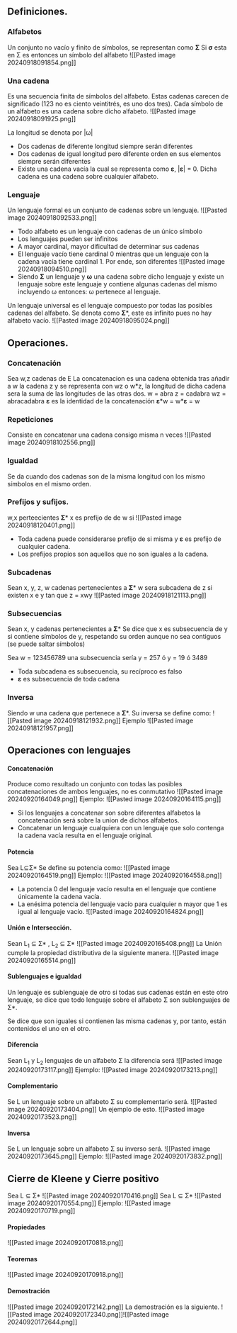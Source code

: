 ## Definiciones.
### Alfabetos
Un conjunto no vacío y finito de símbolos, se representan como **Σ**
Si **σ** esta en Σ es entonces un símbolo del alfabeto
![[Pasted image 20240918091854.png]]
### Una cadena
Es una secuencia finita de símbolos del alfabeto. Estas cadenas carecen de significado (123 no es ciento veintitrés, es uno dos tres).
Cada símbolo de un alfabeto es una cadena sobre dicho alfabeto.
![[Pasted image 20240918091925.png]]

La longitud se denota por |ω|
+ Dos cadenas de diferente longitud siempre serán diferentes
+ Dos cadenas de igual longitud pero diferente orden en sus elementos siempre serán diferentes
+ Existe una cadena vacía la cual se representa como **ε**, |**ε**| = 0. Dicha cadena es una cadena sobre cualquier alfabeto.
### Lenguaje
Un lenguaje formal es un conjunto de cadenas sobre un lenguaje.
![[Pasted image 20240918092533.png]]
+ Todo alfabeto es un lenguaje con cadenas de un único símbolo
+ Los lenguajes pueden ser infinitos
+ A mayor cardinal, mayor dificultad de determinar sus cadenas
+ El lenguaje vacío tiene cardinal 0 mientras que un lenguaje con la cadena vacía tiene cardinal 1. Por ende, son diferentes
	![[Pasted image 20240918094510.png]]
+ Siendo **Σ** un lenguaje y **ω** una cadena sobre dicho lenguaje y existe un lenguaje sobre este lenguaje y contiene algunas cadenas del mismo incluyendo ω entonces: ω pertenece al lenguaje.

Un lenguaje universal es el lenguaje compuesto por todas las posibles cadenas del alfabeto. Se denota como **Σ**\*, este es infinito pues no hay alfabeto vacío.
![[Pasted image 20240918095024.png]]

## Operaciones.
### Concatenación
Sea w,z cadenas de E
La concatenacion es una cadena obtenida tras añadir a w la cadena z y se representa con wz o w\*z, la longitud de dicha cadena sera la suma de las longitudes de las otras dos.
w = abra
z = cadabra
wz = abracadabra
**ε** es la identidad de la concatenación **ε**\*w = w\***ε** = w

### Repeticiones
Consiste en concatenar una cadena consigo misma n veces
![[Pasted image 20240918102556.png]]

### Igualdad
Se da cuando dos cadenas son de la misma longitud con los mismo símbolos en el mismo orden.

### Prefijos y sufijos.
w,x perteecientes **Σ**\*
x es prefijo de de w si 
![[Pasted image 20240918120401.png]]
+ Toda cadena puede considerarse prefijo de si misma y **ε** es prefijo de cualquier cadena.
+ Los prefijos propios son aquellos que no son iguales a la cadena.

### Subcadenas
Sean x, y, z, w cadenas pertenecientes a **Σ**\*
w sera subcadena de z si existen x e y tan que z = xwy
![[Pasted image 20240918121113.png]]

### Subsecuencias
Sean x, y cadenas pertenecientes a **Σ**\*
Se dice que x es subsecuencia de y si contiene símbolos de y, respetando su orden aunque no sea contiguos (se puede saltar símbolos)

Sea w = 123456789
una subsecuencia sería y = 257 ó y = 19 ó 3489

+ Toda subcadena es subsecuencia, su recíproco es falso
+ **ε** es subsecuencia de toda cadena
### Inversa
Siendo w una cadena que pertenece a **Σ**\*.
Su inversa se define como:
![[Pasted image 20240918121932.png]]
Ejemplo
![[Pasted image 20240918121957.png]]
## Operaciones con lenguajes
#### Concatenación
Produce como resultado un conjunto con todas las posibles concatenaciones de ambos lenguajes, no es conmutativo
![[Pasted image 20240920164049.png]]
Ejemplo:
![[Pasted image 20240920164115.png]]
+ Si los lenguajes a concatenar son sobre diferentes alfabetos la concatenación será sobre la union de dichos alfabetos.
+ Concatenar un lenguaje cualquiera con un lenguaje que solo contenga la cadena vacía resulta en el lenguaje original.
#### Potencia
Sea L⊆Σ*
Se define su potencia como:
![[Pasted image 20240920164519.png]]
Ejemplo:
![[Pasted image 20240920164558.png]]
+ La potencia 0 del lenguaje vacío resulta en el lenguaje que contiene únicamente la cadena vacía.
+ La enésima potencia del lenguaje vacío para cualquier n mayor que 1 es igual al lenguaje vacío.
![[Pasted image 20240920164824.png]]
#### Unión e Intersección.
Sean L$_1$ ⊆ Σ* , L$_2$ ⊆ Σ*
![[Pasted image 20240920165408.png]]
La Unión cumple la propiedad distributiva de la siguiente manera.
![[Pasted image 20240920165514.png]]
#### Sublenguajes e igualdad
Un lenguaje es sublenguaje de otro si todas sus cadenas están en este otro lenguaje, se dice que todo lenguaje sobre el alfabeto Σ son sublenguajes de Σ*.

Se dice que son iguales si contienen las misma cadenas y, por tanto, están contenidos el uno en el otro.
#### Diferencia
Sean L$_1$ y L$_2$ lenguajes de un alfabeto Σ la diferencia será
![[Pasted image 20240920173117.png]]
Ejemplo:
![[Pasted image 20240920173213.png]]
#### Complementario
Se L un lenguaje sobre un alfabeto Σ su complementario será.
![[Pasted image 20240920173404.png]]
Un ejemplo de esto.
![[Pasted image 20240920173523.png]]
#### Inversa
Se L un lenguaje sobre un alfabeto Σ su inverso será.
![[Pasted image 20240920173645.png]]
Ejemplo:
![[Pasted image 20240920173832.png]]
## Cierre de Kleene y Cierre positivo
Sea L ⊆ Σ\*
![[Pasted image 20240920170416.png]]
Sea L ⊆ Σ\*
![[Pasted image 20240920170554.png]]
Ejemplo:
![[Pasted image 20240920170719.png]]
#### Propiedades
![[Pasted image 20240920170818.png]]
#### Teoremas
![[Pasted image 20240920170918.png]]
#### Demostración
![[Pasted image 20240920172142.png]]
La demostración es la siguiente.
![[Pasted image 20240920172340.png]]![[Pasted image 20240920172644.png]]
